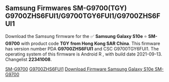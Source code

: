<h2>Samsung Firmwares SM-G9700(TGY) G9700ZHS6FUI1/G9700TGY6FUI1/G9700ZHS6FUI1</h2>
Download the Samsung firmware for the ✅ <strong>Samsung Galaxy S10e </strong> ⭐ <strong>SM-G9700</strong> with product code <strong>TGY</strong> <strong> from Hong Kong SAR China</strong>. This firmware has version number PDA <strong>G9700ZHS6FUI1</strong> and CSC G9700TGY6FUI1. The operating system of this firmware is Android R , with build date 2021-09-13. Changelist <strong>22341008</strong>.


[SM-G9700](https://samfirm.shop/samsung/model/SM-G9700)
[G9700ZHS6FUI1](https://samfirm.shop/samsung/pda/G9700ZHS6FUI1)
[Download Firmware Samsung Galaxy S10e SM-G9700](https://samfirm.shop/samsung/firmware/456672)
